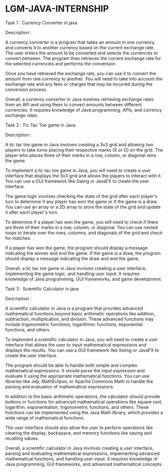 # LGM-JAVA-INTERNSHIP
Task 1 : Currency Converter in java

Description :

A currency converter is a program that takes an amount in one currency and converts it to another currency based on the current exchange rate. The user enters the amount to be converted and selects the currencies to convert between. The program then retrieves the current exchange rate for the selected currencies and performs the conversion.

Once you have retrieved the exchange rate, you can use it to convert the amount from one currency to another. You will need to take into account the exchange rate and any fees or charges that may be incurred during the conversion process.

Overall, a currency converter in Java involves retrieving exchange rates from an API and using them to convert amounts between different currencies. It requires knowledge of Java programming, APIs, and currency exchange rates.

Task 2 : Tic Tac Toe game in Java

Description :

A tic tac toe game in Java involves creating a 3x3 grid and allowing two players to take turns placing their respective marks (X or O) on the grid. The player who places three of their marks in a row, column, or diagonal wins the game.

To implement a tic tac toe game in Java, you will need to create a user interface that displays the 3x3 grid and allows the players to interact with it. You can use a GUI framework like Swing or JavaFX to create the user interface.

The game logic involves checking the state of the grid after each player's turn to determine if any player has won the game or if the game is a draw. You can use an array or a 2D array to store the state of the grid and update it after each player's turn.

To determine if a player has won the game, you will need to check if there are three of their marks in a row, column, or diagonal. You can use nested loops to iterate over the rows, columns, and diagonals of the grid and check for matches.

If a player has won the game, the program should display a message indicating the winner and end the game. If the game is a draw, the program should display a message indicating the draw and end the game.

Overall, a tic tac toe game in Java involves creating a user interface, implementing the game logic, and handling user input. It requires knowledge of Java programming, GUI frameworks, and game development.

Task 3 : Scientific Calculator in java

Description :

A scientific calculator in Java is a program that provides advanced mathematical functions beyond basic arithmetic operations like addition, subtraction, multiplication, and division. These advanced functions may include trigonometric functions, logarithmic functions, exponential functions, and others.

To implement a scientific calculator in Java, you will need to create a user interface that allows the user to input mathematical expressions and displays the results. You can use a GUI framework like Swing or JavaFX to create the user interface.

The program should be able to handle both simple and complex mathematical expressions. It should parse the input expression and evaluate it using the appropriate mathematical functions. You can use libraries like Jep, MathEclipse, or Apache Commons Math to handle the parsing and evaluation of mathematical expressions.

In addition to the basic arithmetic operations, the calculator should provide buttons or functions for advanced mathematical operations like square root, logarithm, exponentiation, trigonometric functions, and others. These functions can be implemented using the Java Math library, which provides a wide range of mathematical functions.

The user interface should also allow the user to perform operations like clearing the display, backspace, and memory functions like saving and recalling values.

Overall, a scientific calculator in Java involves creating a user interface, parsing and evaluating mathematical expressions, implementing advanced mathematical functions, and handling user input. It requires knowledge of Java programming, GUI frameworks, and advanced mathematical concepts.


